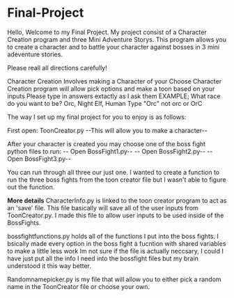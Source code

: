 # Final-Project
Hello, Welcome to my Final Project.
My project consist of a Character Creation program and three Mini Adventure Storys.
This program allows you to create a character and to battle your character against bosses in 3 mini adeventure stories.

Please reall all directions carefully!

Character Creation Involves making a Character of your Choose
Character Creation program will allow pick options and make a toon based on your inputs
Please type in answers extactly as I ask them EXAMPLE;
What race do you want to be?
Orc, Night Elf, Human
Type "Orc" not orc or OrC

The way I set up my final project for you to enjoy is as follows:

First open: ToonCreator.py
--This will allow you to make a character--

After your character is created you may choose one of the boss fight python files to run:
-- Open BossFight1.py--
-- Open BossFight2.py--
-- Open BossFight3.py--

You can run through all three our just one. I wanted to create a function to run the three boss fights from the
toon creator file but I wasn't able to figure out the function.

**More details**
CharacterInfo.py is linked to the toon creator program to act as an 'save' file.
This file basically will save all of the user inputs from ToonCreator.py.
I made this file to allow user inputs to be used inside of the BossFights.

bossfightfunctions.py holds all of the functions I put into the boss fights.
I bsically made every option in the boss fight a fucntion with shared variables to make a little less work
Im not sure if the file is actually neccsary, I could I have just put all the info I need into the bossfight files
but my brain understood it this way better.

Randomnamepicker.py is my file that will allow you to either pick a random name in the ToonCreator file or choose your own.
